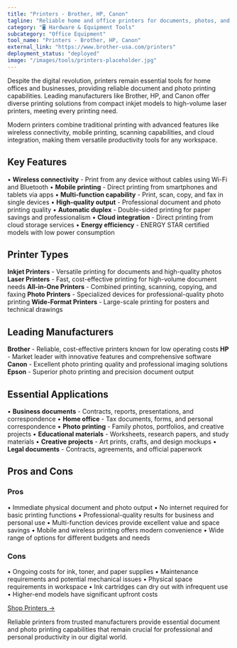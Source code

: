 ```yaml
---
title: "Printers - Brother, HP, Canon"
tagline: "Reliable home and office printers for documents, photos, and professional printing needs"
category: "🖥️ Hardware & Equipment Tools"
subcategory: "Office Equipment"
tool_name: "Printers - Brother, HP, Canon"
external_link: "https://www.brother-usa.com/printers"
deployment_status: "deployed"
image: "/images/tools/printers-placeholder.jpg"
---
```


Despite the digital revolution, printers remain essential tools for home offices and businesses, providing reliable document and photo printing capabilities. Leading manufacturers like Brother, HP, and Canon offer diverse printing solutions from compact inkjet models to high-volume laser printers, meeting every printing need.

Modern printers combine traditional printing with advanced features like wireless connectivity, mobile printing, scanning capabilities, and cloud integration, making them versatile productivity tools for any workspace.

## Key Features

• **Wireless connectivity** - Print from any device without cables using Wi-Fi and Bluetooth
• **Mobile printing** - Direct printing from smartphones and tablets via apps
• **Multi-function capability** - Print, scan, copy, and fax in single devices
• **High-quality output** - Professional document and photo printing quality
• **Automatic duplex** - Double-sided printing for paper savings and professionalism
• **Cloud integration** - Direct printing from cloud storage services
• **Energy efficiency** - ENERGY STAR certified models with low power consumption

## Printer Types

**Inkjet Printers** - Versatile printing for documents and high-quality photos
**Laser Printers** - Fast, cost-effective printing for high-volume document needs
**All-in-One Printers** - Combined printing, scanning, copying, and faxing
**Photo Printers** - Specialized devices for professional-quality photo printing
**Wide-Format Printers** - Large-scale printing for posters and technical drawings

## Leading Manufacturers

**Brother** - Reliable, cost-effective printers known for low operating costs
**HP** - Market leader with innovative features and comprehensive software
**Canon** - Excellent photo printing quality and professional imaging solutions
**Epson** - Superior photo printing and precision document output

## Essential Applications

• **Business documents** - Contracts, reports, presentations, and correspondence
• **Home office** - Tax documents, forms, and personal correspondence
• **Photo printing** - Family photos, portfolios, and creative projects
• **Educational materials** - Worksheets, research papers, and study materials
• **Creative projects** - Art prints, crafts, and design mockups
• **Legal documents** - Contracts, agreements, and official paperwork

## Pros and Cons

### Pros
• Immediate physical document and photo output
• No internet required for basic printing functions
• Professional-quality results for business and personal use
• Multi-function devices provide excellent value and space savings
• Mobile and wireless printing offers modern convenience
• Wide range of options for different budgets and needs

### Cons
• Ongoing costs for ink, toner, and paper supplies
• Maintenance requirements and potential mechanical issues
• Physical space requirements in workspace
• Ink cartridges can dry out with infrequent use
• Higher-end models have significant upfront costs

[Shop Printers →](https://www.brother-usa.com/printers)

Reliable printers from trusted manufacturers provide essential document and photo printing capabilities that remain crucial for professional and personal productivity in our digital world.
